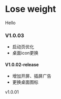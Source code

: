 # Lose weight
Hello

### V1.0.03
* 启动页优化
* 桌面icon更换

#### V1.0.02-release
* 增加开屏、插屏广告
* 更换桌面图标

v1.0.01
